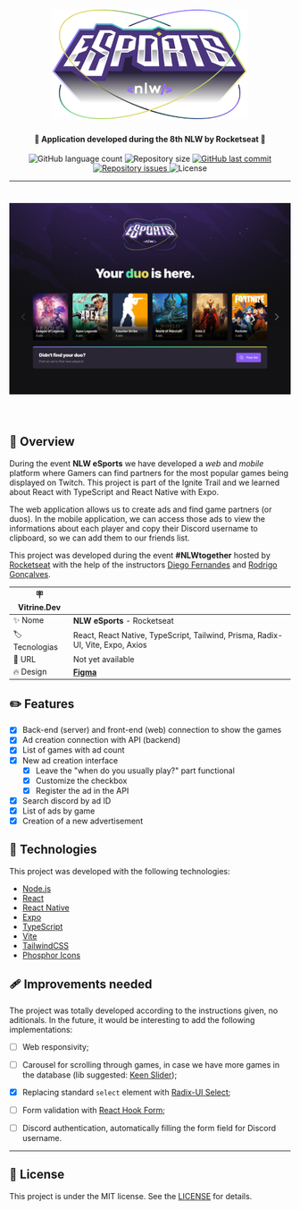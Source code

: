 <h1 align="center">
    <img alt="NLW-eSports" title="#NLW-eSports" src="github/Logo.svg" width="350px" />
</h1>

<h4 align="center"> 
  🚀 Application developed during the 8th NLW by Rocketseat 🚀
</h4>

<p align="center">
  <img alt="GitHub language count" src="https://img.shields.io/github/languages/count/sestevao/nlw_esports">	
  <img alt="Repository size" src="https://img.shields.io/github/repo-size/sestevao/nlw_esports">
	
  <a href="https://github.com/sestevao/nlw_esports/commits/master">
    <img alt="GitHub last commit" src="https://img.shields.io/github/last-commit/sestevao/nlw_esports">
  </a>
  
  <a href="https://github.com/sestevao/nlw_esports/issues">
    <img alt="Repository issues" src="https://img.shields.io/github/issues/sestevao/nlw_esports">
  </a>
  
  <img alt="License" src="https://img.shields.io/badge/license-MIT-brightgreen">
<p>

---

<h1 align="center">
    <img alt="landing-page" title="landing-page" src="github/Landing.png" width="650px" />
</h1>

<p>&nbsp;</p>

## 🔎 Overview

During the event **NLW eSports** we have developed a _web_ and _mobile_ platform where Gamers can find partners for the most popular games being displayed on Twitch. This project is part of the Ignite Trail and we learned about React with TypeScript and React Native with Expo.

The web application allows us to create ads and find game partners (or duos). In the mobile application, we can access those ads to view the informations about each player and copy their Discord username to clipboard, so we can add them to our friends list.

This project was developed during the event **#NLWtogether** hosted by [Rocketseat](https://www.rocketseat.com.br) with the help of the instructors [Diego Fernandes](https://github.com/diego3g) and [Rodrigo Gonçalves](https://github.com/rodrigorgtic).



| 🪧 Vitrine.Dev   |     |
| --------------- | --- |
| ✨ Nome         | **NLW eSports** - Rocketseat |
| 🏷️ Tecnologias  | React, React Native, TypeScript, Tailwind, Prisma, Radix-UI, Vite, Expo, Axios |
| 🚀 URL          | Not yet available |
| 🔥 Design       | [**Figma**](https://www.figma.com/community/file/1150897317533332617) |


## ✏️ Features
- [X] Back-end (server) and front-end (web) connection to show the games
- [X] Ad creation connection with API (backend)
- [X] List of games with ad count
- [X] New ad creation interface
  - [X] Leave the "when do you usually play?" part functional
  - [X] Customize the checkbox
  - [X] Register the ad in the API
- [X] Search discord by ad ID
- [X] List of ads by game
- [X] Creation of a new advertisement

## :rocket: Technologies

This project was developed with the following technologies:

- [Node.js](https://nodejs.org/en/) 
- [React](https://reactjs.org)
- [React Native](https://facebook.github.io/react-native/)
- [Expo](https://expo.io/)
- [TypeScript](https://www.typescriptlang.org/)
- [Vite](https://vitejs.dev/)
- [TailwindCSS](https://tailwindcss.com/)
- [Phosphor Icons](https://phosphoricons.com/)

## 🩹 Improvements needed

The project was totally developed according to the instructions given, no aditionals. In the future, it would be interesting to add the following implementations:

- [ ] Web responsivity;
- [ ] Carousel for scrolling through games, in case we have more games in the database (lib suggested: [Keen Slider](https://keen-slider.io/));
- [X]  Replacing standard `select` element with [Radix-UI Select](https://www.radix-ui.com/docs/primitives/components/select);
- [ ] Form validation with [React Hook Form](https://react-hook-form.com/);
- [ ] Discord authentication, automatically filling the form field for Discord username.


---

## :memo: License

This project is under the MIT license. See the [LICENSE](LICENSE) for details.